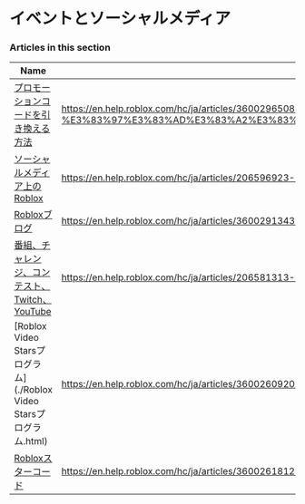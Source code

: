 # イベントとソーシャルメディア  
### Articles in this section
Name|URL
-|-
[プロモーションコードを引き換える方法](./プロモーションコードを引き換える方法.html) |https://en.help.roblox.com/hc/ja/articles/360029650831-%E3%83%97%E3%83%AD%E3%83%A2%E3%83%BC%E3%82%B7%E3%83%A7%E3%83%B3%E3%82%B3%E3%83%BC%E3%83%89%E3%82%92%E5%BC%95%E3%81%8D%E6%8F%9B%E3%81%88%E3%82%8B%E6%96%B9%E6%B3%95
[ソーシャルメディア上のRoblox](./ソーシャルメディア上のRoblox.html) |https://en.help.roblox.com/hc/ja/articles/206596923-%E3%82%BD%E3%83%BC%E3%82%B7%E3%83%A3%E3%83%AB%E3%83%A1%E3%83%87%E3%82%A3%E3%82%A2%E4%B8%8A%E3%81%AERoblox
[Robloxブログ](./Robloxブログ.html) |https://en.help.roblox.com/hc/ja/articles/360029134331-Roblox%E3%83%96%E3%83%AD%E3%82%B0
[番組、チャレンジ、コンテスト、Twitch、YouTube](./番組、チャレンジ、コンテスト、Twitch、YouTube.html) |https://en.help.roblox.com/hc/ja/articles/206581313-%E7%95%AA%E7%B5%84-%E3%83%81%E3%83%A3%E3%83%AC%E3%83%B3%E3%82%B8-%E3%82%B3%E3%83%B3%E3%83%86%E3%82%B9%E3%83%88-Twitch-YouTube
[Roblox Video Starsプログラム](./Roblox Video Starsプログラム.html) |https://en.help.roblox.com/hc/ja/articles/360026092011-Roblox-Video-Stars%E3%83%97%E3%83%AD%E3%82%B0%E3%83%A9%E3%83%A0
[Robloxスターコード](./Robloxスターコード.html) |https://en.help.roblox.com/hc/ja/articles/360026181292-Roblox%E3%82%B9%E3%82%BF%E3%83%BC%E3%82%B3%E3%83%BC%E3%83%89
